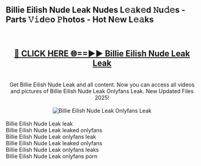 <h2>Billie Eilish Nude Leak Nudes L𝚎𝚊k𝚎d 𝙽u𝚍𝚎s - Parts 𝚅𝚒d𝚎o 𝙿hotos - Hot N𝚎w L𝚎𝚊ks</h2>
<br>
<div align="center">
<h2><a href="https://213.232.235.80/live/video.php?q=billie-eilish-nude-leak" rel="nofollow">🔴 CLICK HERE 🌐==►► Billie Eilish Nude Leak Leak</a></h2>
<br>
Get Billie Eilish Nude Leak and all content. Now you can access all videos and pictures of Billie Eilish Nude Leak Onlyfans Leak. New Updated Files 2025!
<br>
<br>
<a href="https://213.232.235.80/live/video.php?q=billie-eilish-nude-leak" rel="nofollow" data-target="animated-image.originalLink"><img src="https://i.imgur.com/1EjSzPs.png" alt="Billie Eilish Nude Leak Onlyfans Leak" style="max-width: 100%; display: inline-block;" data-target="animated-image.originalImage"></a>
</div>
<br>
Billie Eilish Nude Leak leak<br>
Billie Eilish Nude Leak leaked onlyfans<br>
Billie Eilish Nude Leak onlyfans leak<br>
Billie Eilish Nude Leak leaked onlyfans<br>
Billie Eilish Nude Leak onlyfans leaks<br>
Billie Eilish Nude Leak onlyfans porn
